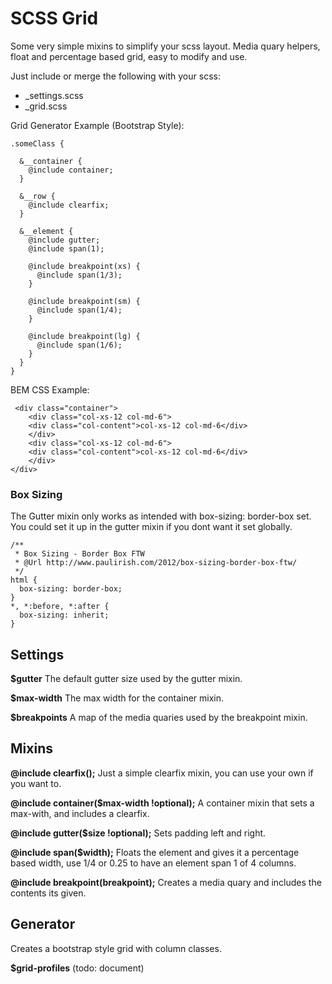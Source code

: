 # SCSS Grid
Some very simple mixins to simplify your scss layout.
Media quary helpers, float and percentage based grid, easy to modify and use.

Just include or merge the following with your scss:

- _settings.scss
- _grid.scss

Grid Generator Example (Bootstrap Style):

    .someClass {

      &__container {
        @include container;
      }

      &__row {
        @include clearfix;
      }

      &__element {
        @include gutter;
        @include span(1);

        @include breakpoint(xs) {
          @include span(1/3);
        }

        @include breakpoint(sm) {
          @include span(1/4);
        }
        
        @include breakpoint(lg) {
          @include span(1/6);
        }
      }
    }

BEM CSS Example:

     <div class="container">
        <div class="col-xs-12 col-md-6">
        <div class="col-content">col-xs-12 col-md-6</div>
        </div>
        <div class="col-xs-12 col-md-6">
        <div class="col-content">col-xs-12 col-md-6</div>
        </div>
    </div>


### Box Sizing
The Gutter mixin only works as intended with box-sizing: border-box set.  
You could set it up in the gutter mixin if you dont want it set globally.

    /**
     * Box Sizing - Border Box FTW
     * @Url http://www.paulirish.com/2012/box-sizing-border-box-ftw/
     */
    html {
      box-sizing: border-box;
    }
    *, *:before, *:after {
      box-sizing: inherit;
    } 

## Settings
**$gutter**
The default gutter size used by the gutter mixin.


**$max-width**
The max width for the container mixin.


**$breakpoints**
A map of the media quaries used by the breakpoint mixin.  


## Mixins
**@include clearfix();**
Just a simple clearfix mixin, you can use your own if you want to.


**@include container($max-width !optional);**
A container mixin that sets a max-with, and includes a clearfix.


**@include gutter($size !optional);**
Sets padding left and right.


**@include span($width);**
Floats the element and gives it a percentage based width, use 1/4 or 0.25 to have an element span 1 of 4 columns.


**@include breakpoint(breakpoint);**
Creates a media quary and includes the contents its given.


## Generator
Creates a bootstrap style grid with column classes.

**$grid-profiles**  (todo: document)
